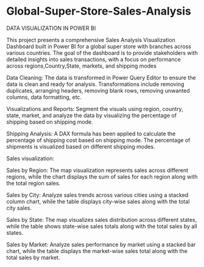 # Global-Super-Store-Sales-Analysis
DATA VISUALIZATION IN POWER BI

This project presents a comprehensive Sales Analysis Visualization Dashboard built in Power BI for a global super store with branches across various countries. The goal of the dashboard is to provide stakeholders with detailed insights into sales transactions, with a focus on performance across regions,Country,State, markets, and shipping modes


Data Cleaning: The data is transformed in Power Query Editor to ensure the data is clean and ready for analysis. Transformations include removing duplicates, arranging headers, removing blank rows, removing unwanted columns, data formatting, etc.

Visualizations and Reports: Segment the visuals using region, country, state, market, and analyze the data by visualizing the percentage of shipping based on shipping mode.

Shipping Analysis: A DAX formula has been applied to calculate the percentage of shipping cost based on shipping mode. The percentage of shipments is visualized based on different shipping modes.

Sales visualization:

Sales by Region: The map visualization represents sales across different regions, while the chart displays the sum of sales for each region along with the total region sales.

Sales by City: Analyze sales trends across various cities using a stacked column chart, while the table displays city-wise sales along with the total city sales.

Sales by State: The map visualizes sales distribution across different states, while the table shows state-wise sales totals along with the total sales by all states.

Sales by Market: Analyze sales performance by market using a stacked bar chart, while the table displays the market-wise sales total along with the total sales by market.
